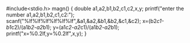 #include<stdio.h>
magn()
{
double a1,a2,b1,b2,c1,c2,x,y;
printf("enter the number a1,a2,b1,b2,c1,c2:");
scanf("%lf%lf%lf%lf%lf%lf",&a1,&a2,&b1,&b2,&c1,&c2);
x=(b2*c1-b1*c2)/(a1*b2-a2*b1);
y=(a1*c2-a2*c1)/(a1*b2-a2*b1);
printf("x=%0.2lf,y=%0.2lf",x,y);
}
